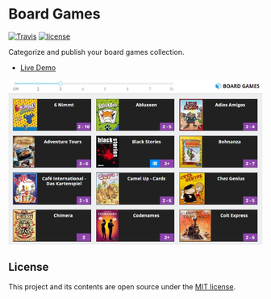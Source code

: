# Board Games

[![Travis](https://img.shields.io/travis/darekkay/board-games.svg?style=flat-square)](https://travis-ci.org/darekkay/board-games) [![license](https://img.shields.io/github/license/darekkay/board-games.svg?style=flat-square)](https://github.com/darekkay/board-games/blob/master/LICENSE)

Categorize and publish your board games collection.

 - [Live Demo](https://darekkay.com/board-games)

![Screenshot](screenshot.jpg)

## License

This project and its contents are open source under the [MIT license](LICENSE).